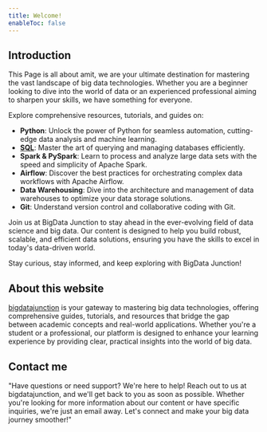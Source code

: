 ```yaml
---
title: Welcome!
enableToc: false
---
```


## Introduction

This Page is all about amit, we are your ultimate destination for mastering the vast landscape of big data technologies. Whether you are a beginner looking to dive into the world of data or an experienced professional aiming to sharpen your skills, we have something for everyone.

Explore comprehensive resources, tutorials, and guides on:

- **Python**: Unlock the power of Python for seamless automation, cutting-edge data analysis and machine learning.
- [**SQL**](https://bigdatajunction.com/sql/): Master the art of querying and managing databases efficiently.
- **Spark & PySpark**: Learn to process and analyze large data sets with the speed and simplicity of Apache Spark.
- **Airflow**: Discover the best practices for orchestrating complex data workflows with Apache Airflow.
- **Data Warehousing**: Dive into the architecture and management of data warehouses to optimize your data storage solutions.
- **Git**: Understand version control and collaborative coding with Git.

Join us at BigData Junction to stay ahead in the ever-evolving field of data science and big data. Our content is designed to help you build robust, scalable, and efficient data solutions, ensuring you have the skills to excel in today's data-driven world.

Stay curious, stay informed, and keep exploring with BigData Junction!

## About this website

[bigdatajunction](https://bigdatajunction.com/) is your gateway to mastering big data technologies, offering comprehensive guides, tutorials, and resources that bridge the gap between academic concepts and real-world applications. Whether you're a student or a professional, our platform is designed to enhance your learning experience by providing clear, practical insights into the world of big data.

## Contact me

"Have questions or need support? We're here to help! Reach out to us at bigdatajunction, and we'll get back to you as soon as possible. Whether you're looking for more information about our content or have specific inquiries, we're just an email away. Let's connect and make your big data journey smoother!"
